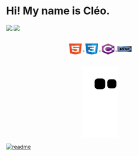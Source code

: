 <h1> Hi! My name is Cléo. </h1>

<div>
  <a href="https://github.com/CleoLeal">
  <img height="180em"   align="center" src="https://github-readme-stats.vercel.app/api?username=CleoLeal&show_icons=true&theme=react&include_all_commits=true&count_private=true"/>
  <img height="180em"  align="center" src="https://github-readme-stats.vercel.app/api/top-langs/?username=CleoLeal&layout=compact&langs_count=7&theme=react" />

</div>
 <br>
<div  align="center"> 
  <div style="display: inline_block"><br>
  <img align="center" alt="HTML" height="30" width="40" src="https://raw.githubusercontent.com/devicons/devicon/master/icons/html5/html5-original.svg">
  <img align="center" alt="CSS" height="30" width="40" src="https://raw.githubusercontent.com/devicons/devicon/master/icons/css3/css3-original.svg">
  <img align="center" alt="Csharp" height="30" width="40" src="https://raw.githubusercontent.com/devicons/devicon/master/icons/csharp/csharp-original.svg">
  <img align="center" alt="PHP" height="30" width="40" src="https://raw.githubusercontent.com/devicons/devicon/master/icons/php/php-original.svg">
 
</div>
  <br>  <a href="https://www.instagram.com/cleo.leal/" target="_blank">
 
  ![Snake animation](https://github.com/CleoLeal/CleoLeal/blob/output/github-contribution-grid-snake.svg)
 
</div>
 
[![readme](https://github-readme-stats.vercel.app/api/pin/?username=CleoLeal&repo=CleoLeal&theme=react)](https://github.com/CleoLeal/CleoLeal)
